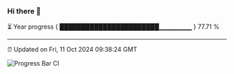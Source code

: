### Hi there 👋

⏳ Year progress { ███████████████████████▁▁▁▁▁▁▁ } 77.71 %

---

⏰ Updated on Fri, 11 Oct 2024 09:38:24 GMT

![Progress Bar CI](https://github.com/IshwaranRudhara/GIT-ACTION/workflows/Progress%20Bar%20CI/badge.svg)
